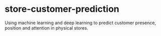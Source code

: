 # store-customer-prediction
Using machine learning and deep learning to predict customer presence, position and attention in physical stores.
